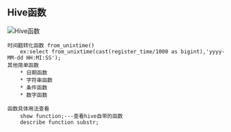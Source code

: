 ## Hive函数 ##

![Hive函数](https://i.imgur.com/MHFkxYw.png)  

	时间戳转化函数 from_unixtime()
		ex:select from_unixtime(cast(register_time/1000 as bigint),'yyyy-MM-dd HH:MI:SS');
    其他简单函数
		* 日期函数
		* 字符串函数
		* 条件函数
		* 数字函数

	函数具体用法查看
		show function;---查看hive自带的函数
		describe function substr;

